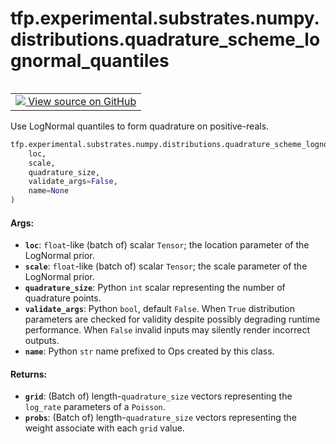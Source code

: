 <div itemscope itemtype="http://developers.google.com/ReferenceObject">
<meta itemprop="name" content="tfp.experimental.substrates.numpy.distributions.quadrature_scheme_lognormal_quantiles" />
<meta itemprop="path" content="Stable" />
</div>

# tfp.experimental.substrates.numpy.distributions.quadrature_scheme_lognormal_quantiles


<table class="tfo-notebook-buttons tfo-api" align="left">

<td>
  <a target="_blank" href="https://github.com/tensorflow/probability/blob/master/tensorflow_probability/python/experimental/substrates/numpy/distributions/poisson_lognormal.py">
    <img src="https://www.tensorflow.org/images/GitHub-Mark-32px.png" />
    View source on GitHub
  </a>
</td></table>



Use LogNormal quantiles to form quadrature on positive-reals.

``` python
tfp.experimental.substrates.numpy.distributions.quadrature_scheme_lognormal_quantiles(
    loc,
    scale,
    quadrature_size,
    validate_args=False,
    name=None
)
```



<!-- Placeholder for "Used in" -->


#### Args:


* <b>`loc`</b>: `float`-like (batch of) scalar `Tensor`; the location parameter of
  the LogNormal prior.
* <b>`scale`</b>: `float`-like (batch of) scalar `Tensor`; the scale parameter of
  the LogNormal prior.
* <b>`quadrature_size`</b>: Python `int` scalar representing the number of quadrature
  points.
* <b>`validate_args`</b>: Python `bool`, default `False`. When `True` distribution
  parameters are checked for validity despite possibly degrading runtime
  performance. When `False` invalid inputs may silently render incorrect
  outputs.
* <b>`name`</b>: Python `str` name prefixed to Ops created by this class.


#### Returns:


* <b>`grid`</b>: (Batch of) length-`quadrature_size` vectors representing the
  `log_rate` parameters of a `Poisson`.
* <b>`probs`</b>: (Batch of) length-`quadrature_size` vectors representing the
  weight associate with each `grid` value.